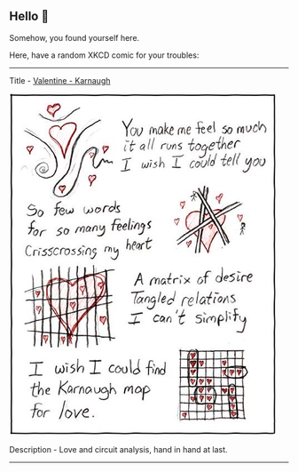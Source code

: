 ## Hello 👀

Somehow, you found yourself here.

Here, have a random XKCD comic for your troubles:

-----------------------------------

Title - [Valentine - Karnaugh](https://xkcd.com/62)

![Valentine - Karnaugh](./random_comic.png)

Description - Love and circuit analysis, hand in hand at last.

-----------------------------------
